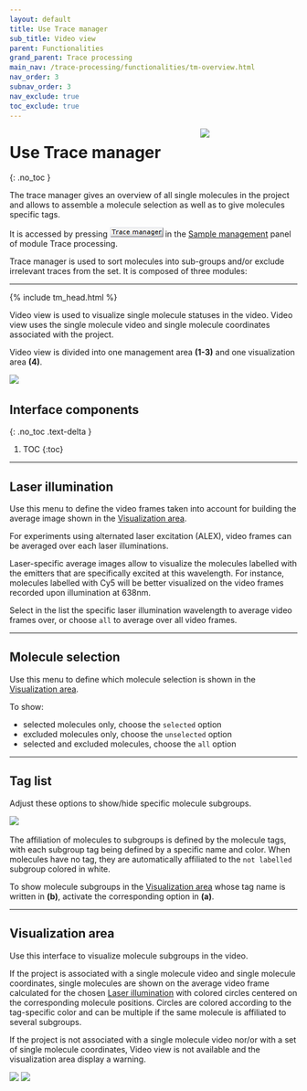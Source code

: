 ```yaml
---
layout: default
title: Use Trace manager
sub_title: Video view
parent: Functionalities
grand_parent: Trace processing
main_nav: /trace-processing/functionalities/tm-overview.html
nav_order: 3
subnav_order: 3
nav_exclude: true
toc_exclude: true
---
```


<img src="../../assets/images/logos/logo-trace-processing_400px.png" width="170" style="float:right; margin-left: 15px;"/>

# Use Trace manager
{: .no_toc }

The trace manager gives an overview of all single molecules in the project and allows to assemble a molecule selection as well as to give molecules specific tags.

It is accessed by pressing 
![TM](../../assets/images/gui/TP-but-tm.png "TM") in the 
[Sample management](../components/panel-sample-management.html#trace-manager) panel of module Trace processing.

Trace manager is used to sort molecules into sub-groups and/or exclude irrelevant traces from the set.
It is composed of three modules:


---

{% include tm_head.html %}

Video view is used to visualize single molecule statuses in the video. 
Video view uses the single molecule video and single molecule coordinates associated with the project.

Video view is divided into one management area **(1-3)** and one visualization area **(4)**.

<a class="plain" href="../../assets/images/gui/TP-panel-sample-tm-videoview.png" ><img src="../../assets/images/gui/TP-panel-sample-tm-videoview.png"/></a>

## Interface components
{: .no_toc .text-delta }

1. TOC
{:toc}


---

## Laser illumination

Use this menu to define the video frames taken into account for building the average image shown in the
[Visualization area](#visualization-area).

For experiments using alternated laser excitation (ALEX), video frames can be averaged over each laser illuminations.

Laser-specific average images allow to visualize the molecules labelled with the emitters that are specifically excited at this wavelength.
For instance, molecules labelled with Cy5 will be better visualized on the video frames recorded upon illumination at 638nm.

Select in the list the specific laser illumination wavelength to average video frames over, or choose `all` to average over all video frames.


---

## Molecule selection

Use this menu to define which molecule selection is shown in the
[Visualization area](#visualization-area).

To show:
- selected molecules only, choose the `selected` option
- excluded molecules only, choose the `unselected` option
- selected and excluded molecules, choose the `all` option


---

## Tag list

Adjust these options to show/hide specific molecule subgroups.

<a class="plain" href="../../assets/images/gui/TP-panel-sample-tm-videoview-taglist.png"><img src="../../assets/images/gui/TP-panel-sample-tm-videoview-taglist.png" style="max-width:216px;"></a>

The affiliation of molecules to subgroups is defined by the molecule tags, with each subgroup tag being defined by a specific name and color.
When molecules have no tag, they are automatically affiliated to the `not labelled` subgroup colored in white.

To show molecule subgroups in the
[Visualization area](#visualization-area) whose tag name is written in **(b)**, activate the corresponding option in **(a)**.


---

## Visualization area

Use this interface to visualize molecule subgroups in the video.

If the project is associated with a single molecule video and single molecule coordinates, single molecules are shown on the average video frame calculated for the chosen
[Laser illumination](#laser-illumination) with colored circles centered on the corresponding molecule positions.
Circles are colored according to the tag-specific color and can be multiple if the same molecule is affiliated to several subgroups.

If the project is not associated with a single molecule video nor/or with a set of single molecule coordinates, Video view is not available and the visualization area display a warning.

<a class="plain" href="../../assets/images/gui/TP-panel-sample-tm-videoview-visu1.png"><img src="../../assets/images/gui/TP-panel-sample-tm-videoview-visu1.png" style="max-width:45%;"></a>
<a class="plain" href="../../assets/images/gui/TP-panel-sample-tm-videoview-visu2.png"><img src="../../assets/images/gui/TP-panel-sample-tm-videoview-visu2.png" style="max-width:45%;"></a>

